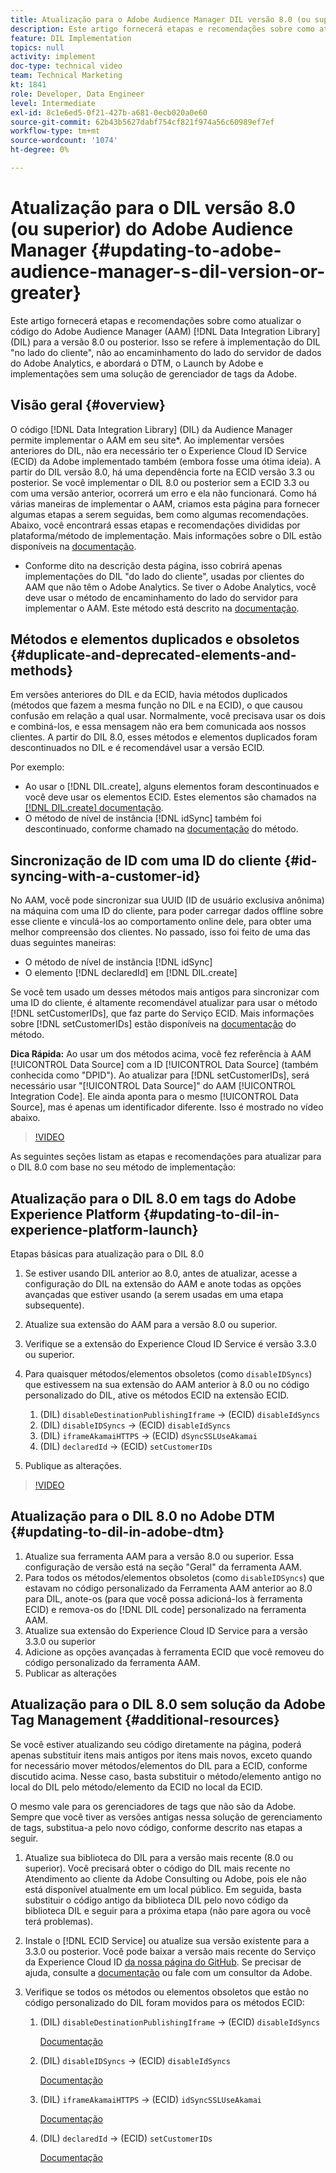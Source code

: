 ```yaml
---
title: Atualização para o Adobe Audience Manager DIL versão 8.0 (ou superior)
description: Este artigo fornecerá etapas e recomendações sobre como atualizar o código do Adobe Audience Manager (AAM) Data Integration Library (DIL) para a versão 8.0 ou posterior. Isso se refere à implementação do DIL "no lado do cliente", não ao encaminhamento do lado do servidor de dados do Adobe Analytics, e abordará o DTM, o Launch by Adobe e implementações sem uma solução de gerenciador de tags da Adobe.
feature: DIL Implementation
topics: null
activity: implement
doc-type: technical video
team: Technical Marketing
kt: 1841
role: Developer, Data Engineer
level: Intermediate
exl-id: 8c1e6ed5-0f21-427b-a681-0ecb020a0e60
source-git-commit: 62b43b5627dabf754cf821f974a56c60989ef7ef
workflow-type: tm+mt
source-wordcount: '1074'
ht-degree: 0%

---
```


# Atualização para o DIL versão 8.0 (ou superior) do Adobe Audience Manager {#updating-to-adobe-audience-manager-s-dil-version-or-greater}

Este artigo fornecerá etapas e recomendações sobre como atualizar o código do Adobe Audience Manager (AAM) [!DNL Data Integration Library] (DIL) para a versão 8.0 ou posterior. Isso se refere à implementação do DIL &quot;no lado do cliente&quot;, não ao encaminhamento do lado do servidor de dados do Adobe Analytics, e abordará o DTM, o Launch by Adobe e implementações sem uma solução de gerenciador de tags da Adobe.

## Visão geral {#overview}

O código [!DNL Data Integration Library] (DIL) da Audience Manager permite implementar o AAM em seu site*. Ao implementar versões anteriores do DIL, não era necessário ter o Experience Cloud ID Service (ECID) da Adobe implementado também (embora fosse uma ótima ideia). A partir do DIL versão 8.0, há uma dependência forte na ECID versão 3.3 ou posterior. Se você implementar o DIL 8.0 ou posterior sem a ECID 3.3 ou com uma versão anterior, ocorrerá um erro e ela não funcionará. Como há várias maneiras de implementar o AAM, criamos esta página para fornecer algumas etapas a serem seguidas, bem como algumas recomendações. Abaixo, você encontrará essas etapas e recomendações divididas por plataforma/método de implementação. Mais informações sobre o DIL estão disponíveis na [documentação](https://experienceleague.adobe.com/docs/audience-manager/user-guide/dil-api/dil-overview.html?lang=pt-BR).

* Conforme dito na descrição desta página, isso cobrirá apenas implementações do DIL &quot;do lado do cliente&quot;, usadas por clientes do AAM que não têm o Adobe Analytics. Se tiver o Adobe Analytics, você deve usar o método de encaminhamento do lado do servidor para implementar o AAM. Este método está descrito na [documentação](https://experienceleague.adobe.com/docs/analytics/admin/admin-tools/server-side-forwarding/ssf.html?lang=pt-BR).

## Métodos e elementos duplicados e obsoletos {#duplicate-and-deprecated-elements-and-methods}

Em versões anteriores do DIL e da ECID, havia métodos duplicados (métodos que fazem a mesma função no DIL e na ECID), o que causou confusão em relação a qual usar. Normalmente, você precisava usar os dois e combiná-los, e essa mensagem não era bem comunicada aos nossos clientes. A partir do DIL 8.0, esses métodos e elementos duplicados foram descontinuados no DIL e é recomendável usar a versão ECID.

Por exemplo:

* Ao usar o [!DNL DIL.create], alguns elementos foram descontinuados e você deve usar os elementos ECID. Estes elementos são chamados na [[!DNL DIL.create] documentação](https://experienceleague.adobe.com/docs/audience-manager/user-guide/dil-api/class-level-dil-methods/dil-create.html?lang=pt-BR).
* O método de nível de instância [!DNL idSync] também foi descontinuado, conforme chamado na [documentação](https://experienceleague.adobe.com/docs/audience-manager/user-guide/dil-api/dil-instance-methods.html?lang=pt-BR) do método.

## Sincronização de ID com uma ID do cliente {#id-syncing-with-a-customer-id}

No AAM, você pode sincronizar sua UUID (ID de usuário exclusiva anônima) na máquina com uma ID do cliente, para poder carregar dados offline sobre esse cliente e vinculá-los ao comportamento online dele, para obter uma melhor compreensão dos clientes. No passado, isso foi feito de uma das duas seguintes maneiras:

* O método de nível de instância [!DNL idSync]
* O elemento [!DNL declaredId] em [!DNL DIL.create]

Se você tem usado um desses métodos mais antigos para sincronizar com uma ID do cliente, é altamente recomendável atualizar para usar o método [!DNL setCustomerIDs], que faz parte do Serviço ECID. Mais informações sobre [!DNL setCustomerIDs] estão disponíveis na [documentação](https://experienceleague.adobe.com/docs/id-service/using/id-service-api/methods/setcustomerids.html?lang=pt-BR) do método.

**Dica Rápida:** Ao usar um dos métodos acima, você fez referência à AAM [!UICONTROL Data Source] com a ID [!UICONTROL Data Source] (também conhecida como &quot;DPID&quot;). Ao atualizar para [!DNL setCustomerIDs], será necessário usar &quot;[!UICONTROL Data Source]&quot; do AAM [!UICONTROL Integration Code]. Ele ainda aponta para o mesmo [!UICONTROL Data Source], mas é apenas um identificador diferente. Isso é mostrado no vídeo abaixo.

>[!VIDEO](https://video.tv.adobe.com/v/23873/?quality=12)

As seguintes seções listam as etapas e recomendações para atualizar para o DIL 8.0 com base no seu método de implementação:

## Atualização para o DIL 8.0 em tags do Adobe Experience Platform {#updating-to-dil-in-experience-platform-launch}

Etapas básicas para atualização para o DIL 8.0

1. Se estiver usando DIL anterior ao 8.0, antes de atualizar, acesse a configuração do DIL na extensão do AAM e anote todas as opções avançadas que estiver usando (a serem usadas em uma etapa subsequente).
1. Atualize sua extensão do AAM para a versão 8.0 ou superior.
1. Verifique se a extensão do Experience Cloud ID Service é versão 3.3.0 ou superior.
1. Para quaisquer métodos/elementos obsoletos (como `disableIDSyncs`) que estivessem na sua extensão do AAM anterior à 8.0 ou no código personalizado do DIL, ative os métodos ECID na extensão ECID.

   1. (DIL) `disableDestinationPublishingIframe` -> (ECID) `disableIdSyncs`
   1. (DIL) `disableIDSyncs` -> (ECID) `disableIdSyncs`
   1. (DIL) `iframeAkamaiHTTPS` -> (ECID) `dSyncSSLUseAkamai`
   1. (DIL) `declaredId` -> (ECID) `setCustomerIDs`

1. Publique as alterações.

>[!VIDEO](https://video.tv.adobe.com/v/23874/?quality=12)

## Atualização para o DIL 8.0 no Adobe DTM {#updating-to-dil-in-adobe-dtm}

1. Atualize sua ferramenta AAM para a versão 8.0 ou superior. Essa configuração de versão está na seção &quot;Geral&quot; da ferramenta AAM.
1. Para todos os métodos/elementos obsoletos (como `disableIDSyncs`) que estavam no código personalizado da Ferramenta AAM anterior ao 8.0 para DIL, anote-os (para que você possa adicioná-los à ferramenta ECID) e remova-os do [!DNL DIL code] personalizado na ferramenta AAM.
1. Atualize sua extensão do Experience Cloud ID Service para a versão 3.3.0 ou superior
1. Adicione as opções avançadas à ferramenta ECID que você removeu do código personalizado da ferramenta AAM.
1. Publicar as alterações

## Atualização para o DIL 8.0 sem solução da Adobe Tag Management {#additional-resources}

Se você estiver atualizando seu código diretamente na página, poderá apenas substituir itens mais antigos por itens mais novos, exceto quando for necessário mover métodos/elementos do DIL para a ECID, conforme discutido acima. Nesse caso, basta substituir o método/elemento antigo no local do DIL pelo método/elemento da ECID no local da ECID.

O mesmo vale para os gerenciadores de tags que não são da Adobe. Sempre que você tiver as versões antigas nessa solução de gerenciamento de tags, substitua-a pelo novo código, conforme descrito nas etapas a seguir.

1. Atualize sua biblioteca do DIL para a versão mais recente (8.0 ou superior). Você precisará obter o código do DIL mais recente no Atendimento ao cliente da Adobe Consulting ou Adobe, pois ele não está disponível atualmente em um local público. Em seguida, basta substituir o código antigo da biblioteca DIL pelo novo código da biblioteca DIL e seguir para a próxima etapa (não pare agora ou você terá problemas).
1. Instale o [!DNL ECID Service] ou atualize sua versão existente para a 3.3.0 ou posterior. Você pode baixar a versão mais recente do Serviço da Experience Cloud ID [da nossa página do GitHub](https://github.com/Adobe-Marketing-Cloud/id-service/releases). Se precisar de ajuda, consulte a [documentação](https://experienceleague.adobe.com/docs/id-service/using/home.html?lang=pt-BR) ou fale com um consultor da Adobe.

1. Verifique se todos os métodos ou elementos obsoletos que estão no código personalizado do DIL foram movidos para os métodos ECID:

   1. (DIL) `disableDestinationPublishingIframe` -> (ECID) `disableIdSyncs`

      [Documentação](https://experienceleague.adobe.com/docs/id-service/using/id-service-api/configurations/disableidsync.html?lang=pt-BR)

   1. (DIL) `disableIDSyncs` -> (ECID) `disableIdSyncs`

      [Documentação](https://experienceleague.adobe.com/docs/id-service/using/id-service-api/configurations/disableidsync.html?lang=pt-BR)

   1. (DIL) `iframeAkamaiHTTPS` -> (ECID) `idSyncSSLUseAkamai`

      [Documentação](https://experienceleague.adobe.com/docs/audience-manager/user-guide/dil-api/class-level-dil-methods/dil-create.html?lang=pt-BR)

   1. (DIL) `declaredId` -> (ECID) `setCustomerIDs`

      [Documentação](https://experienceleague.adobe.com/docs/id-service/using/id-service-api/methods/setcustomerids.html?lang=pt-BR)
